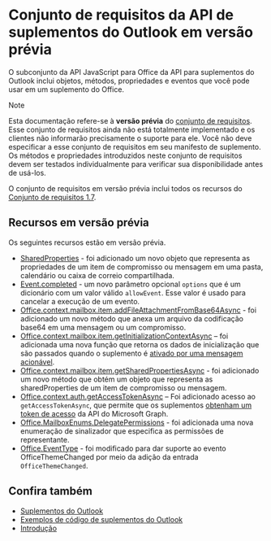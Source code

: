 # <a name="outlook-add-in-api-preview-requirement-set"></a>Conjunto de requisitos da API de suplementos do Outlook em versão prévia

O subconjunto da API JavaScript para Office  da API para suplementos do Outlook inclui objetos, métodos, propriedades e eventos que você pode usar em um suplemento do Office.

> [!NOTE]
> Esta documentação refere-se à **versão prévia** do [conjunto de requisitos](/javascript/office/requirement-sets/outlook-api-requirement-sets). Esse conjunto de requisitos ainda não está totalmente implementado e os clientes não informarão precisamente o suporte para ele. Você não deve especificar a esse conjunto de requisitos em seu manifesto de suplemento. Os métodos e propriedades introduzidos neste conjunto de requisitos devem ser testados individualmente para verificar sua disponibilidade antes de usá-los.

O conjunto de requisitos em versão prévia inclui todos os recursos do [Conjunto de requisitos 1.7](../requirement-set-1.7/outlook-requirement-set-1.7.md).

## <a name="features-in-preview"></a>Recursos em versão prévia

Os seguintes recursos estão em versão prévia.

- [SharedProperties](/javascript/api/outlook/office.sharedproperties) - foi adicionado um novo objeto que representa as propriedades de um item de compromisso ou mensagem em uma pasta, calendário ou caixa de correio compartilhada.
- [Event.completed](/javascript/api/office/office.addincommands.event#completed-options-) - um novo parâmetro opcional `options`  que é um dicionário com um valor válido `allowEvent`. Esse valor é usado para cancelar a execução de um evento.
- [Office.context.mailbox.item.addFileAttachmentFromBase64Async](office.context.mailbox.item.md#addfileattachmentfrombase64asyncbase64file-attachmentname-options-callback) - foi adicionado um novo método que anexa um arquivo da codificação base64 em uma mensagem ou um compromisso.
- [Office.context.mailbox.item.getInitializationContextAsync](office.context.mailbox.item.md#getinitializationcontextasyncoptions-callback) – foi adicionada uma nova função que retorna os dados de inicialização que são passados quando o suplemento é [ativado por uma mensagem acionável](https://docs.microsoft.com/outlook/actionable-messages/invoke-add-in-from-actionable-message).
- [Office.context.mailbox.item.getSharedPropertiesAsync](office.context.mailbox.item.md#getsharedpropertiesasyncoptions-callback) - foi adicionado um novo método que obtém um objeto que representa as sharedProperties de um item de compromisso ou mensagem.
- [Office.context.auth.getAccessTokenAsync](https://docs.microsoft.com/office/dev/add-ins/develop/sso-in-office-add-ins#sso-api-reference) – Foi adicionado acesso ao `getAccessTokenAsync`, que permite que os suplementos [obtenham um token de acesso](https://docs.microsoft.com/outlook/add-ins/authenticate-a-user-with-an-sso-token) da API do Microsoft Graph.
- [Office.MailboxEnums.DelegatePermissions](/javascript/api/outlook/office.mailboxenums.delegatepermissions) - foi adicionada uma nova enumeração de sinalizador que especifica as permissões de representante.
- [Office.EventType](/javascript/api/office/office.eventtype) - foi modificado para dar suporte ao evento OfficeThemeChanged por meio da adição da entrada `OfficeThemeChanged`.

## <a name="see-also"></a>Confira também

- [Suplementos do Outlook](https://docs.microsoft.com/outlook/add-ins/)
- [Exemplos de código de suplementos do Outlook](https://developer.microsoft.com/outlook/gallery/?filterBy=Outlook,Samples,Add-ins)
- [Introdução](https://docs.microsoft.com/outlook/add-ins/quick-start)